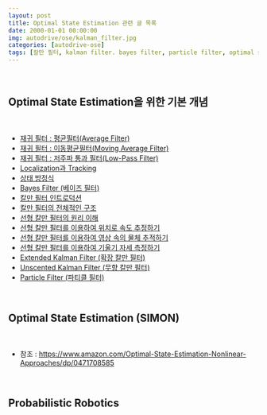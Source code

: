 ```yaml
---
layout: post
title: Optimal State Estimation 관련 글 목록
date: 2000-01-01 00:00:00
img: autodrive/ose/kalman_filter.jpg
categories: [autodrive-ose] 
tags: [칼만 필터, kalman filter. bayes filter, particle filter, optimal state estimation] # add tag
---
```


<br>

## **Optimal State Estimation을 위한 기본 개념**

<br>

- [재귀 필터 : 평균필터(Average Filter)](https://gaussian37.github.io/autodrive-ose-average-filter/)
- [재귀 필터 : 이동평균필터(Moving Average Filter)](https://gaussian37.github.io/ad-kalmanfilter-moving-average/)
- [재귀 필터 : 저주파 통과 필터(Low-Pass Filter)](https://gaussian37.github.io/autodrive-ose-low-pass-filter/) 
- [Localization과 Tracking](https://gaussian37.github.io/autodrive-ose-localization_and_tracking/)
- [상태 방정식](https://gaussian37.github.io/autodrive-ose-state_equation/)
- [Bayes Filter (베이즈 필터)](https://gaussian37.github.io/autodrive-ose-bayes_filter/)
- [칼만 필터 인트로덕션](https://gaussian37.github.io/autodrive-ose-kalman_filter_intro/) 
- [칼만 필터의 전체적인 구조](https://gaussian37.github.io/autodrive-ose-basic-kalman_filter/)
- [선형 칼만 필터의 원리 이해](https://gaussian37.github.io/ad-ose-lkf_basic/)
- [선형 칼만 필터를 이용하여 위치로 속도 추정하기]()
- [선형 칼만 필터를 이용하여 영상 속의 물체 추적하기](https://gaussian37.github.io/autodrive-ose-lkf_image_tracking/)
- [선형 칼만 필터를 이용하여 기울기 자세 측정하기]()
- [Extended Kalman Filter (확장 칼만 필터)]()
- [Unscented Kalman Filter (무향 칼만 필터)]()
- [Particle Filter (파티클 필터)]()

<br>

## **Optimal State Estimation (SIMON)**

<br>

- 참조 : https://www.amazon.com/Optimal-State-Estimation-Nonlinear-Approaches/dp/0471708585

<br>

## **Probabilistic Robotics**

<br>

